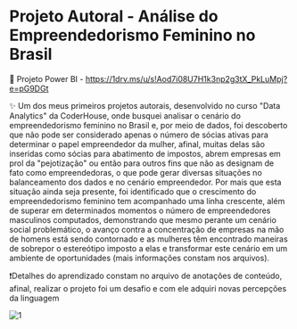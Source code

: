 # Projeto Autoral - Análise do Empreendedorismo Feminino no Brasil

📄 Projeto Power BI - https://1drv.ms/u/s!Aod7i08U7H1k3np2g3tX_PkLuMpj?e=pG9DGt

✨ Um dos meus primeiros projetos autorais, desenvolvido no curso "Data Analytics" da CoderHouse, onde busquei analisar o cenário do empreendedorismo feminino no Brasil e, por meio de dados, foi descoberto que não pode ser considerado apenas o número de sócias ativas para determinar o papel empreendedor da mulher, afinal, muitas delas são inseridas como sócias para abatimento de impostos, abrem empresas em prol da "pejotização" ou então para outros fins que não as designam de fato como empreendedoras, o que pode gerar diversas situações no balanceamento dos dados e no cenário empreendedor. Por mais que esta situação ainda seja presente, foi identificado que o crescimento do empreendedorismo feminino tem acompanhado uma linha crescente, além de superar em determinados momentos o número de empreendedores masculinos computados, demonstrando que mesmo perante um cenário social problemático, o avanço contra a concentração de empresas na mão de homens está sendo contornado e as mulheres têm encontrado maneiras de sobrepor o estereótipo imposto a elas e transformar este cenário em um ambiente de oportunidades (mais informações constam nos arquivos).

❗Detalhes do aprendizado constam no arquivo de anotações de conteúdo, afinal, realizar o projeto foi um desafio e com ele adquiri novas percepções da linguagem

![1](https://media.licdn.com/dms/image/D4D22AQGUw5Tb3Ftelg/feedshare-shrink_2048_1536/0/1713836777691?e=1717027200&v=beta&t=OSrz-9p-aCLUT9LMGGL3glzyE7am50j4M9aEv815un0)
